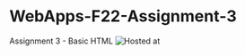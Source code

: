 # WebApps-F22-Assignment-3
Assignment 3 - Basic HTML
![Hosted at](https://github.com/44-563-Web-Apps-F22/44563-webapps-assignment-3-dwillliams/settings/pages)
